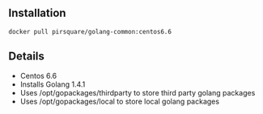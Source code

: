 ## Installation

    docker pull pirsquare/golang-common:centos6.6

## Details
- Centos 6.6
- Installs Golang 1.4.1
- Uses /opt/gopackages/thirdparty to store third party golang packages
- Uses /opt/gopackages/local to store local golang packages

